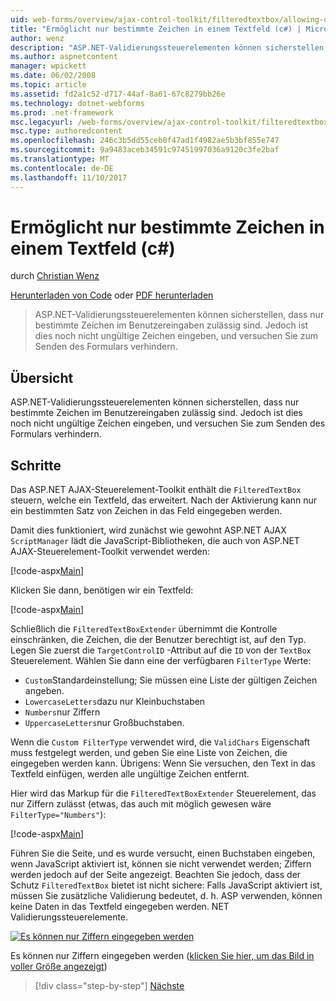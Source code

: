 ```yaml
---
uid: web-forms/overview/ajax-control-toolkit/filteredtextbox/allowing-only-certain-characters-in-a-text-box-cs
title: "Ermöglicht nur bestimmte Zeichen in einem Textfeld (c#) | Microsoft Docs"
author: wenz
description: "ASP.NET-Validierungssteuerelementen können sicherstellen, dass nur bestimmte Zeichen im Benutzereingaben zulässig sind. Jedoch ist dies immer noch nicht eingeben ungültige verhindern..."
ms.author: aspnetcontent
manager: wpickett
ms.date: 06/02/2008
ms.topic: article
ms.assetid: fd2a1c52-d717-44af-8a61-67c8279bb26e
ms.technology: dotnet-webforms
ms.prod: .net-framework
msc.legacyurl: /web-forms/overview/ajax-control-toolkit/filteredtextbox/allowing-only-certain-characters-in-a-text-box-cs
msc.type: authoredcontent
ms.openlocfilehash: 246c3b5dd55ceb0f47ad1f4982ae5b3bf855e747
ms.sourcegitcommit: 9a9483aceb34591c97451997036a9120c3fe2baf
ms.translationtype: MT
ms.contentlocale: de-DE
ms.lasthandoff: 11/10/2017
---
```

<a name="allowing-only-certain-characters-in-a-text-box-c"></a>Ermöglicht nur bestimmte Zeichen in einem Textfeld (c#)
====================
durch [Christian Wenz](https://github.com/wenz)

[Herunterladen von Code](http://download.microsoft.com/download/4/c/2/4c2def7a-0d23-4055-91f9-1f18504167d7/FilteredTextBox0.cs.zip) oder [PDF herunterladen](http://download.microsoft.com/download/b/6/a/b6ae89ee-df69-4c87-9bfb-ad1eb2b23373/filteredtextbox0CS.pdf)

> ASP.NET-Validierungssteuerelementen können sicherstellen, dass nur bestimmte Zeichen im Benutzereingaben zulässig sind. Jedoch ist dies noch nicht ungültige Zeichen eingeben, und versuchen Sie zum Senden des Formulars verhindern.


## <a name="overview"></a>Übersicht

ASP.NET-Validierungssteuerelementen können sicherstellen, dass nur bestimmte Zeichen im Benutzereingaben zulässig sind. Jedoch ist dies noch nicht ungültige Zeichen eingeben, und versuchen Sie zum Senden des Formulars verhindern.

## <a name="steps"></a>Schritte

Das ASP.NET AJAX-Steuerelement-Toolkit enthält die `FilteredTextBox` steuern, welche ein Textfeld, das erweitert. Nach der Aktivierung kann nur ein bestimmten Satz von Zeichen in das Feld eingegeben werden.

Damit dies funktioniert, wird zunächst wie gewohnt ASP.NET AJAX `ScriptManager` lädt die JavaScript-Bibliotheken, die auch von ASP.NET AJAX-Steuerelement-Toolkit verwendet werden:

[!code-aspx[Main](allowing-only-certain-characters-in-a-text-box-cs/samples/sample1.aspx)]

Klicken Sie dann, benötigen wir ein Textfeld:

[!code-aspx[Main](allowing-only-certain-characters-in-a-text-box-cs/samples/sample2.aspx)]

Schließlich die `FilteredTextBoxExtender` übernimmt die Kontrolle einschränken, die Zeichen, die der Benutzer berechtigt ist, auf den Typ. Legen Sie zuerst die `TargetControlID` -Attribut auf die `ID` von der `TextBox` Steuerelement. Wählen Sie dann eine der verfügbaren `FilterType` Werte:

- `Custom`Standardeinstellung; Sie müssen eine Liste der gültigen Zeichen angeben.
- `LowercaseLetters`dazu nur Kleinbuchstaben
- `Numbers`nur Ziffern
- `UppercaseLetters`nur Großbuchstaben.

Wenn die `Custom FilterType` verwendet wird, die `ValidChars` Eigenschaft muss festgelegt werden, und geben Sie eine Liste von Zeichen, die eingegeben werden kann. Übrigens: Wenn Sie versuchen, den Text in das Textfeld einfügen, werden alle ungültige Zeichen entfernt.

Hier wird das Markup für die `FilteredTextBoxExtender` Steuerelement, das nur Ziffern zulässt (etwas, das auch mit möglich gewesen wäre `FilterType="Numbers"`):

[!code-aspx[Main](allowing-only-certain-characters-in-a-text-box-cs/samples/sample3.aspx)]

Führen Sie die Seite, und es wurde versucht, einen Buchstaben eingeben, wenn JavaScript aktiviert ist, können sie nicht verwendet werden; Ziffern werden jedoch auf der Seite angezeigt. Beachten Sie jedoch, dass der Schutz `FilteredTextBox` bietet ist nicht sichere: Falls JavaScript aktiviert ist, müssen Sie zusätzliche Validierung bedeutet, d. h. ASP verwenden, können keine Daten in das Textfeld eingegeben werden. NET Validierungssteuerelemente.


[![Es können nur Ziffern eingegeben werden](allowing-only-certain-characters-in-a-text-box-cs/_static/image2.png)](allowing-only-certain-characters-in-a-text-box-cs/_static/image1.png)

Es können nur Ziffern eingegeben werden ([klicken Sie hier, um das Bild in voller Größe angezeigt](allowing-only-certain-characters-in-a-text-box-cs/_static/image3.png))

>[!div class="step-by-step"]
[Nächste](allowing-only-certain-characters-in-a-text-box-vb.md)
